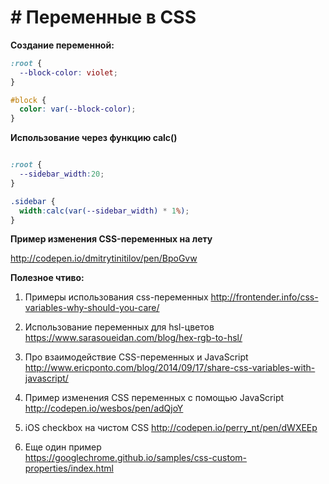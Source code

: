 # # Переменные в CSS

**Создание переменной:**

```css
:root {
  --block-color: violet;
}

#block {
  color: var(--block-color);
}
```

**Использование через функцию сalc()**

```css

:root {
  --sidebar_width:20;
}

.sidebar {
  width:calc(var(--sidebar_width) * 1%);
}
```

**Пример изменения CSS-переменных на лету**

http://codepen.io/dmitrytinitilov/pen/BpoGvw


**Полезное чтиво:**<BR>

1. Примеры использования css-переменных http://frontender.info/css-variables-why-should-you-care/

2. Использование переменных для hsl-цветов https://www.sarasoueidan.com/blog/hex-rgb-to-hsl/

3. Про взаимодействие CSS-переменных и JavaScript
http://www.ericponto.com/blog/2014/09/17/share-css-variables-with-javascript/

4. Пример изменения CSS переменных с помощью JavaScript
http://codepen.io/wesbos/pen/adQjoY

5. iOS checkbox на чистом CSS
http://codepen.io/perry_nt/pen/dWXEEp

6. Еще один пример<BR>
https://googlechrome.github.io/samples/css-custom-properties/index.html





